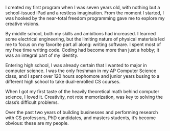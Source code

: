 I created my first program when I was seven years old, with nothing but a school-issued iPad and a restless imagination. From the moment I started, I was hooked by the near-total freedom programming gave me to explore my creative visions.

By middle school, both my skills and ambitions had increased. I learned some electrical engineering, but the limiting nature of physical materials led me to focus on my favorite part all along: writing software. I spent most of my free time writing code. Coding had become more than just a hobby; it was an integral part of my identity.

Entering high school, I was already certain that I wanted to major in computer science. I was the only freshman in my AP Computer Science class, and I spent over 120 hours sophomore and junior years busing to a different high school to take dual-enrolled CS courses.

When I got my first taste of the heavily theoretical math behind computer science, I loved it. Creativity, not rote memorization, was key to solving the class’s difficult problems.

Over the past two years of building businesses and performing research with CS professors, PhD candidates, and masters students, it’s become obvious: these are my people.
